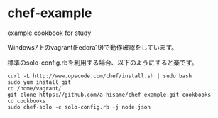 chef-example
============

example cookbook for study

Windows7上のvagrant(Fedora19)で動作確認をしています。

標準のsolo-config.rbを利用する場合、以下のようにすると楽です。

```
curl -L http://www.opscode.com/chef/install.sh | sudo bash
sudo yum install git
cd /home/vagrant/
git clone https://github.com/a-hisame/chef-example.git cookbooks
cd cookbooks
sudo chef-solo -c solo-config.rb -j node.json
```
